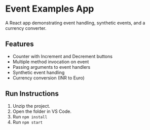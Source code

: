 # Event Examples App

A React app demonstrating event handling, synthetic events, and a currency converter.

## Features

- Counter with Increment and Decrement buttons
- Multiple method invocation on event
- Passing arguments to event handlers
- Synthetic event handling
- Currency conversion (INR to Euro)

## Run Instructions

1. Unzip the project.
2. Open the folder in VS Code.
3. Run `npm install`
4. Run `npm start`
